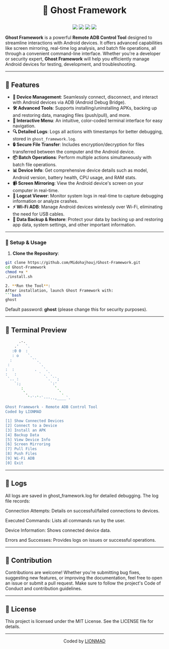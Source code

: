 # <p align="center"> **👻 Ghost Framework**

<p align="center">  
  <img src="https://img.shields.io/github/v/release/Midohajhouj/Ghost-Framework?label=Version&color=a80505">  
  <img src="https://img.shields.io/github/stars/Midohajhouj/Ghost-Framework?style=flat&label=Stars&color=a80505">  
  <img src="https://img.shields.io/github/repo-size/Midohajhouj/Ghost-Framework?label=Size&color=a80505">  
  <img src="https://img.shields.io/github/languages/top/Midohajhouj/Ghost-Framework?color=a80505">  
</p>  

**Ghost Framework** is a powerful **Remote ADB Control Tool** designed to streamline interactions with Android devices. It offers advanced capabilities like screen mirroring, real-time log analysis, and batch file operations, all through a convenient command-line interface. Whether you're a developer or security expert, **Ghost Framework** will help you efficiently manage Android devices for testing, development, and troubleshooting.

---

## 🎯 Features

- **📱 Device Management**: Seamlessly connect, disconnect, and interact with Android devices via ADB (Android Debug Bridge).
- **🛠 Advanced Tools**: Supports installing/uninstalling APKs, backing up and restoring data, managing files (push/pull), and more.
- **📜 Interactive Menu**: An intuitive, color-coded terminal interface for easy navigation.
- **🔍 Detailed Logs**: Logs all actions with timestamps for better debugging, stored in `ghost_framework.log`.
- **🔒 Secure File Transfer**: Includes encryption/decryption for files transferred between the computer and the Android device.
- **📦 Batch Operations**: Perform multiple actions simultaneously with batch file operations.
- **📊 Device Info**: Get comprehensive device details such as model, Android version, battery health, CPU usage, and RAM stats.
- **📹 Screen Mirroring**: View the Android device's screen on your computer in real-time.
- **📜 Logcat Viewer**: Monitor system logs in real-time to capture debugging information or analyze crashes.
- **⚡ Wi-Fi ADB**: Manage Android devices wirelessly over Wi-Fi, eliminating the need for USB cables.
- **💾 Data Backup & Restore**: Protect your data by backing up and restoring app data, system settings, and other important information.

---

### 🔧 Setup & Usage

1. **Clone the Repository**:
```bash
git clone https://github.com/Midohajhouj/Ghost-Framework.git
cd Ghost-Framework
chmod +x *
./install.sh

2. **Run the Tool**:
After installation, launch Ghost Framework with:
```bash
ghost
```

Default password: **ghost** (please change this for security purposes).

---

## 🗼 Terminal Preview
```bash
      .-.
    .'   `.
   :0 0  :
   : o    `.
  :         ``.
 :             `.
:  :         .   `.
:   :          ` . `.
 `.. :            `. ``;
    `:;             `:'
       :              `.
        `.              `.     
          `'`'`'`---..,____`.
          
Ghost Framework - Remote ADB Control Tool  
Coded by LIONMAD  

[1] Show Connected Devices  
[2] Connect to a Device  
[3] Install an APK  
[4] Backup Data  
[5] View Device Info  
[6] Screen Mirroring  
[7] Pull Files  
[8] Push Files  
[9] Wi-Fi ADB  
[0] Exit

```

---

## 💂 Logs

All logs are saved in ghost_framework.log for detailed debugging. The log file records:

Connection Attempts: Details on successful/failed connections to devices.

Executed Commands: Lists all commands run by the user.

Device Information: Shows connected device data.

Errors and Successes: Provides logs on issues or successful operations.



---

## 🤝 Contribution

Contributions are welcome! Whether you're submitting bug fixes, suggesting new features, or improving the documentation, feel free to open an issue or submit a pull request. Make sure to follow the project's Code of Conduct and contribution guidelines.


---

## 📄 License

This project is licensed under the MIT License. See the LICENSE file for details.


---

<p align="center"> Coded by <a href="https://github.com/Midohajhouj">LIONMAD</a> </p>

